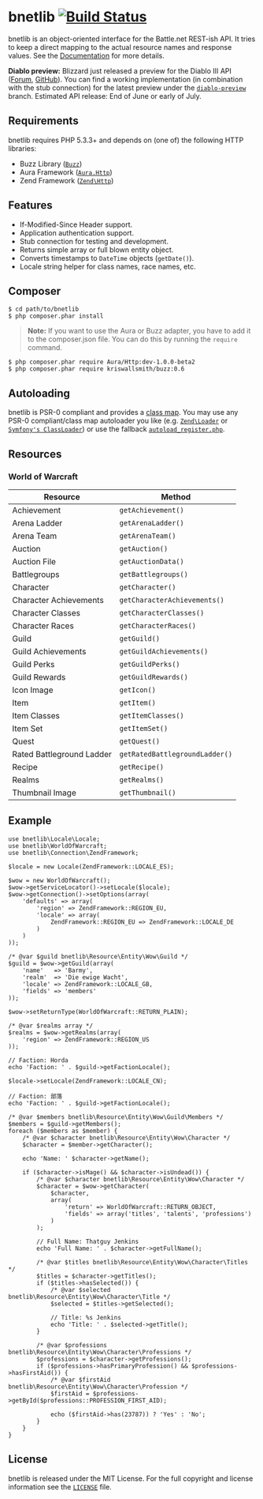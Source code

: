 bnetlib [![Build Status](https://secure.travis-ci.org/coss/bnetlib.png?branch=master)](http://travis-ci.org/coss/bnetlib)
=======

bnetlib is an object-oriented interface for the Battle.net REST-ish API. It tries to keep a direct mapping to the actual resource names and response values. See the [Documentation](http://coss.github.com/bnetlib) for more details.

**Diablo preview:** Blizzard just released a preview for the Diablo III API ([Forum](http://us.battle.net/wow/en/forum/topic/5271598804?page=1#1), [GitHub](https://github.com/Blizzard/d3-api-docs)). You can find a working implementation (in combination with the stub connection) for the latest preview under the [`diablo-preview`](https://github.com/coss/bnetlib/tree/diablo-preview) branch. Estimated API release: End of June or early of July.


Requirements
------------

bnetlib requires PHP 5.3.3+ and depends on (one of) the following HTTP libraries:
* Buzz Library ([`Buzz`](https://github.com/kriswallsmith/Buzz))
* Aura Framework ([`Aura.Http`](https://github.com/auraphp/Aura.Http))
* Zend Framework ([`Zend\Http`](https://github.com/zendframework/zf2))


Features
--------

* If-Modified-Since Header support.
* Application authentication support.
* Stub connection for testing and development.
* Returns simple array or full blown entity object.
* Converts timestamps to `DateTime` objects (`getDate()`).
* Locale string helper for class names, race names, etc.


Composer
--------

    $ cd path/to/bnetlib
    $ php composer.phar install


> **Note:** If you want to use the Aura or Buzz adapter, you have to add it to the composer.json file. You can do this by running the `require` command.

    $ php composer.phar require Aura/Http:dev-1.0.0-beta2
    $ php composer.phar require kriswallsmith/buzz:0.6


Autoloading
-----------

bnetlib is PSR-0 compliant and provides a [class map](https://github.com/coss/bnetlib/blob/master/autoload_classmap.php). You may use any PSR-0 compliant/class map autoloader you like (e.g. [`Zend\Loader`](https://github.com/zendframework/zf2) or [`Symfony's ClassLoader`](https://github.com/symfony/ClassLoader)) or use the fallback [`autoload_register.php`](https://github.com/coss/bnetlib/blob/master/autoload_register.php).


Resources
---------

### World of Warcraft

| Resource                  | Method                         |
|---------------------------|--------------------------------|
| Achievement               | `getAchievement()`             |
| Arena Ladder              | `getArenaLadder()`             |
| Arena Team                | `getArenaTeam()`               |
| Auction                   | `getAuction()`                 |
| Auction File              | `getAuctionData()`             |
| Battlegroups              | `getBattlegroups()`            |
| Character                 | `getCharacter()`               |
| Character Achievements    | `getCharacterAchievements()`   |
| Character Classes         | `getCharacterClasses()`        |
| Character Races           | `getCharacterRaces()`          |
| Guild                     | `getGuild()`                   |
| Guild Achievements        | `getGuildAchievements()`       |
| Guild Perks               | `getGuildPerks()`              |
| Guild Rewards             | `getGuildRewards()`            |
| Icon Image                | `getIcon()`                    |
| Item                      | `getItem()`                    |
| Item Classes              | `getItemClasses()`             |
| Item Set                  | `getItemSet()`                 |
| Quest                     | `getQuest()`                   |
| Rated Battleground Ladder | `getRatedBattlegroundLadder()` |
| Recipe                    | `getRecipe()`                  |
| Realms                    | `getRealms()`                  |
| Thumbnail Image           | `getThumbnail()`               |


Example
-------

    use bnetlib\Locale\Locale;
    use bnetlib\WorldOfWarcraft;
    use bnetlib\Connection\ZendFramework;

    $locale = new Locale(ZendFramework::LOCALE_ES);

    $wow = new WorldOfWarcraft();
    $wow->getServiceLocator()->setLocale($locale);
    $wow->getConnection()->setOptions(array(
        'defaults' => array(
            'region' => ZendFramework::REGION_EU,
            'locale' => array(
                ZendFramework::REGION_EU => ZendFramework::LOCALE_DE
            )
        )
    ));

    /* @var $guild bnetlib\Resource\Entity\Wow\Guild */
    $guild = $wow->getGuild(array(
        'name'   => 'Barmy',
        'realm'  => 'Die ewige Wacht',
        'locale' => ZendFramework::LOCALE_GB,
        'fields' => 'members'
    ));

    $wow->setReturnType(WorldOfWarcraft::RETURN_PLAIN);

    /* @var $realms array */
    $realms = $wow->getRealms(array(
        'region' => ZendFramework::REGION_US
    ));

    // Faction: Horda
    echo 'Faction: ' . $guild->getFactionLocale();

    $locale->setLocale(ZendFramework::LOCALE_CN);

    // Faction: 部落
    echo 'Faction: ' . $guild->getFactionLocale();

    /* @var $members bnetlib\Resource\Entity\Wow\Guild\Members */
    $members = $guild->getMembers();
    foreach ($members as $member) {
        /* @var $character bnetlib\Resource\Entity\Wow\Character */
        $character = $member->getCharacter();

        echo 'Name: ' $character->getName();

        if ($character->isMage() && $character->isUndead()) {
            /* @var $character bnetlib\Resource\Entity\Wow\Character */
            $character = $wow->getCharacter(
                $character,
                array(
                    'return' => WorldOfWarcraft::RETURN_OBJECT,
                    'fields' => array('titles', 'talents', 'professions')
                )
            );

            // Full Name: Thatguy Jenkins
            echo 'Full Name: ' . $character->getFullName();

            /* @var $titles bnetlib\Resource\Entity\Wow\Character\Titles */
            $titles = $character->getTitles();
            if ($titles->hasSelected()) {
                /* @var $selected bnetlib\Resource\Entity\Wow\Character\Title */
                $selected = $titles->getSelected();

                // Title: %s Jenkins
                echo 'Title: ' . $selected->getTitle();
            }

            /* @var $professions bnetlib\Resource\Entity\Wow\Character\Professions */
            $professions = $character->getProfessions();
            if ($professions->hasPrimaryProfession() && $professions->hasFirstAid()) {
                /* @var $firstAid bnetlib\Resource\Entity\Wow\Character\Profession */
                $firstAid = $professions->getById($professions::PROFESSION_FIRST_AID);

                echo ($firstAid->has(23787)) ? 'Yes' : 'No';
            }
        }
    }


License
-------

bnetlib is released under the MIT License. For the full copyright and license information see the [`LICENSE`](https://github.com/coss/bnetlib/blob/master/LICENSE) file.